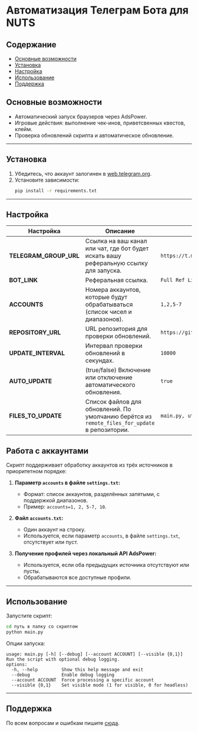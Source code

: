 
# Автоматизация Телеграм Бота для NUTS


## Содержание
- [Основные возможности](#основные-возможности)
- [Установка](#установка)
- [Настройка](#настройка)
- [Использование](#использование)
- [Поддержка](#поддержка)

## Основные возможности
- Автоматический запуск браузеров через AdsPower.
- Игровые действия: выполнение чек-инов, приветсвенных квестов, клейм.
- Проверка обновлений скрипта и автоматическое обновление.

---

## Установка

1. Убедитесь, что аккаунт залогинен в [web.telegram.org](https://web.telegram.org/).
2. Установите зависимости:
   ```bash
   pip install -r requirements.txt
   ```

---

## Настройка

| **Настройка**          | **Описание**                                                                                                             | **Пример**                                       |
|-------------------------|-------------------------------------------------------------------------------------------------------------------------|-------------------------------------------------|
| **TELEGRAM_GROUP_URL**  | Ссылка на ваш канал или чат, где бот будет искать вашу реферальную ссылку для запуска.                                   | `https://t.me/CryptoProjects_sbt`              |
| **BOT_LINK**            | Реферальная ссылка.                                                                                                     | `Full Ref Link`							      |
| **ACCOUNTS**            | Номера аккаунтов, которые будут обрабатываться (список чисел и диапазонов).                                             | `1,2,5-7`                                       |
| **REPOSITORY_URL**      | URL репозитория для проверки обновлений.                                                                                | `https://github.com/Omnividente/Nuts_adspower` |
| **UPDATE_INTERVAL**     | Интервал проверки обновлений в секундах.                                                                                | `10800`                                         |
| **AUTO_UPDATE**         | (true/false) Включение или отключение автоматического обновления.                                                       | `true`                                          |
| **FILES_TO_UPDATE**     | Список файлов для обновлений. По умолчанию берётся из `remote_files_for_update` в репозитории.                         | `main.py, utils.py`                             |

## Работа с аккаунтами

Скрипт поддерживает обработку аккаунтов из трёх источников в приоритетном порядке:

1. **Параметр `accounts` в файле `settings.txt`:**
   - Формат: список аккаунтов, разделённых запятыми, с поддержкой диапазонов.
   - Пример: `accounts=1, 2, 5-7, 10`.

2. **Файл `accounts.txt`:**
   - Один аккаунт на строку.
   - Используется, если параметр `accounts`, в файле `settings.txt`, отсутствует или пуст.

3. **Получение профилей через локальный API AdsPower:**
   - Используется, если оба предыдущих источника отсутствуют или пусты.
   - Обрабатываются все доступные профили.
---

## Использование

Запустите скрипт:
```bash
cd путь в папку со скриптом
python main.py
```

Опции запуска:
```
usage: main.py [-h] [--debug] [--account ACCOUNT] [--visible {0,1}]
Run the script with optional debug logging.
options:
  -h, --help         Show this help message and exit
  --debug            Enable debug logging
  --account ACCOUNT  Force processing a specific account
  --visible {0,1}    Set visible mode (1 for visible, 0 for headless)
```

---

## Поддержка

По всем вопросам и ошибкам пишите [сюда](https://t.me/cryptoprojectssbt).
